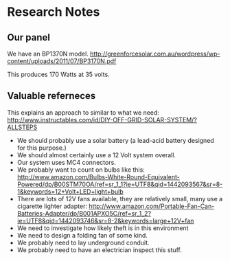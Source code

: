 # Research Notes

## Our panel

We have an BP1370N model. http://greenforcesolar.com.au/wordpress/wp-content/uploads/2011/07/BP3170N.pdf

This produces 170 Watts at 35 volts.


## Valuable referneces

This explains an approach to similar to what we need:
http://www.instructables.com/id/DIY-OFF-GRID-SOLAR-SYSTEM/?ALLSTEPS

* We should probably use a solar battery (a lead-acid battery designed for this purpose.)
* We should almost certainly use a 12 Volt system overall.
* Our system uses MC4 connectors.
* We probably want to count on bulbs like this: http://www.amazon.com/Bulbs-White-Round-Equivalent-Powered/dp/B00STM70OA/ref=sr_1_1?ie=UTF8&qid=1442093567&sr=8-1&keywords=12+Volt+LED+light+bulb
* There are lots of 12V fans available, they are relatively small, many use a cigarette lighter adapter: http://www.amazon.com/Portable-Fan-Can-Batteries-Adapter/dp/B001APXO5C/ref=sr_1_2?ie=UTF8&qid=1442093746&sr=8-2&keywords=large+12V+fan
* We need to investigate how likely theft is in this environment
* We need to design a folding fan of some kind.
* We probably need to lay underground conduit.
* We probably need to have an electrician inspect this stuff.

